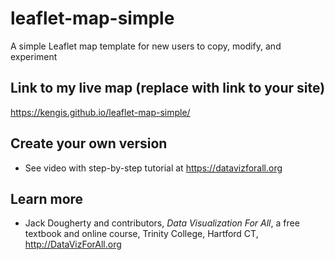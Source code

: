 # leaflet-map-simple
A simple Leaflet map template for new users to copy, modify, and experiment

## Link to my live map (replace with link to your site)

https://kengis.github.io/leaflet-map-simple/

## Create your own version
- See video with step-by-step tutorial at https://datavizforall.org

## Learn more
- Jack Dougherty and contributors, *Data Visualization For All*, a free textbook and online course, Trinity College, Hartford CT, http://DataVizForAll.org
